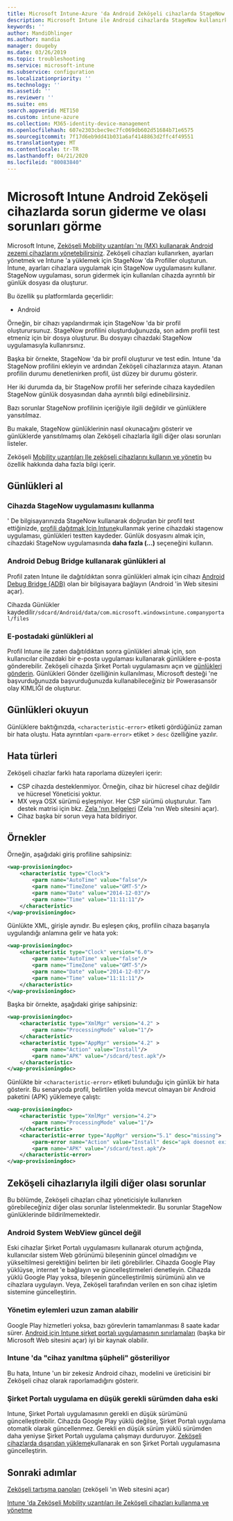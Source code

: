 ```yaml
---
title: Microsoft Intune-Azure 'da Android Zeköşeli cihazlarda StageNow günlüklerini kullanma | Microsoft Docs
description: Microsoft Intune ile Android cihazlarda StageNow kullanırken karşılaşılan yaygın sorunlar ve çözümleri bölümüne bakın. Ayrıca günlükleri nasıl alabileceğinizi öğrenin ve başarılı veya hatalara yönelik günlüklerin nasıl okunduğunu gösteren örneklere bakın.
keywords: ''
author: MandiOhlinger
ms.author: mandia
manager: dougeby
ms.date: 03/26/2019
ms.topic: troubleshooting
ms.service: microsoft-intune
ms.subservice: configuration
ms.localizationpriority: ''
ms.technology: ''
ms.assetid: ''
ms.reviewer: ''
ms.suite: ems
search.appverid: MET150
ms.custom: intune-azure
ms.collection: M365-identity-device-management
ms.openlocfilehash: 607e2303cbec9ec7fc069db602d51684b71e6575
ms.sourcegitcommit: 7f17d6eb9dd41b031a6af4148863d2ffc4f49551
ms.translationtype: MT
ms.contentlocale: tr-TR
ms.lasthandoff: 04/21/2020
ms.locfileid: "80083840"
---
```

# <a name="troubleshoot-and-see-potential-issues-on-android-zebra-devices-in-microsoft-intune"></a>Microsoft Intune Android Zeköşeli cihazlarda sorun giderme ve olası sorunları görme



Microsoft Intune, [Zeköşeli Mobility uzantıları 'nı (MX) kullanarak Android zezemi cihazlarını yönetebilirsiniz](android-zebra-mx-overview.md). Zeköşeli cihazları kullanırken, ayarları yönetmek ve Intune 'a yüklemek için StageNow 'da Profiller oluşturun. Intune, ayarları cihazlara uygulamak için StageNow uygulamasını kullanır. StageNow uygulaması, sorun gidermek için kullanılan cihazda ayrıntılı bir günlük dosyası da oluşturur.

Bu özellik şu platformlarda geçerlidir:

- Android

Örneğin, bir cihazı yapılandırmak için StageNow 'da bir profil oluşturursunuz. StageNow profilini oluşturduğunuzda, son adım profili test etmeniz için bir dosya oluşturur. Bu dosyayı cihazdaki StageNow uygulamasıyla kullanırsınız.

Başka bir örnekte, StageNow 'da bir profil oluşturur ve test edin. Intune 'da StageNow profilini ekleyin ve ardından Zeköşeli cihazlarınıza atayın. Atanan profilin durumu denetlenirken profil, üst düzey bir durumu gösterir.

Her iki durumda da, bir StageNow profili her seferinde cihaza kaydedilen StageNow günlük dosyasından daha ayrıntılı bilgi edinebilirsiniz.

Bazı sorunlar StageNow profilinin içeriğiyle ilgili değildir ve günlüklere yansıtılmaz.

Bu makale, StageNow günlüklerinin nasıl okunacağını gösterir ve günlüklerde yansıtılmamış olan Zeköşeli cihazlarla ilgili diğer olası sorunları listeler.

Zeköşeli [Mobility uzantıları Ile zeköşeli cihazlarını kullanın ve yönetin](android-zebra-mx-overview.md) bu özellik hakkında daha fazla bilgi içerir.

## <a name="get-the-logs"></a>Günlükleri al

### <a name="use-the-stagenow-app-on-the-device"></a>Cihazda StageNow uygulamasını kullanma
' De bilgisayarınızda StageNow kullanarak doğrudan bir profil test ettiğinizde, [profili dağıtmak Için Intune](android-zebra-mx-overview.md#step-4-create-a-device-management-profile-in-stagenow)kullanmak yerine cihazdaki stagenow uygulaması, günlükleri testten kaydeder. Günlük dosyasını almak için, cihazdaki StageNow uygulamasında **daha fazla (...)** seçeneğini kullanın.

### <a name="get-logs-using-android-debug-bridge"></a>Android Debug Bridge kullanarak günlükleri al
Profil zaten Intune ile dağıtıldıktan sonra günlükleri almak için cihazı [Android Debug Bridge (ADB)](https://developer.android.com/studio/command-line/adb) olan bir bilgisayara bağlayın (Android 'in Web sitesini açar).

Cihazda Günlükler kaydedilir`/sdcard/Android/data/com.microsoft.windowsintune.companyportal/files`

### <a name="get-logs-from-email"></a>E-postadaki günlükleri al
Profil Intune ile zaten dağıtıldıktan sonra günlükleri almak için, son kullanıcılar cihazdaki bir e-posta uygulaması kullanarak günlüklere e-posta gönderebilir. Zeköşeli cihazda Şirket Portalı uygulamasını açın ve [günlükleri gönderin](https://docs.microsoft.com/mem/intune/user-help/send-logs-to-your-it-admin-by-email-android). Günlükleri Gönder özelliğinin kullanılması, Microsoft desteği 'ne başvurduğunuzda başvurduğunuzda kullanabileceğiniz bir Powerasansör olay KIMLIĞI de oluşturur.

## <a name="read-the-logs"></a>Günlükleri okuyun

Günlüklere baktığınızda, `<characteristic-error>` etiketi gördüğünüz zaman bir hata oluştu. Hata ayrıntıları `<parm-error>` etiket > `desc` özelliğine yazılır.

## <a name="error-types"></a>Hata türleri

Zeköşeli cihazlar farklı hata raporlama düzeyleri içerir:

- CSP cihazda desteklenmiyor. Örneğin, cihaz bir hücresel cihaz değildir ve hücresel Yöneticisi yoktur.
- MX veya OSX sürümü eşleşmiyor. Her CSP sürümü oluşturulur. Tam destek matrisi için bkz. [Zela 'nın belgeleri](http://techdocs.zebra.com/mx/) (Zela 'nın Web sitesini açar).
- Cihaz başka bir sorun veya hata bildiriyor.

## <a name="examples"></a>Örnekler

Örneğin, aşağıdaki giriş profiline sahipsiniz:

```xml
<wap-provisioningdoc>
    <characteristic type="Clock">
        <parm name="AutoTime" value="false"/>
        <parm name="TimeZone" value="GMT-5"/>
        <parm name="Date" value="2014-12-03"/>
        <parm name="Time" value="11:11:11"/>
    </characteristic>
</wap-provisioningdoc>
```

Günlükte XML, girişle aynıdır. Bu eşleşen çıkış, profilin cihaza başarıyla uygulandığı anlamına gelir ve hata yok:

```xml
<wap-provisioningdoc>
    <characteristic type="Clock" version="6.0">
        <parm name="AutoTime" value="false"/>
        <parm name="TimeZone" value="GMT-5"/>
        <parm name="Date" value="2014-12-03"/>
        <parm name="Time" value="11:11:11"/>
    </characteristic>
</wap-provisioningdoc>
```

Başka bir örnekte, aşağıdaki girişe sahipsiniz:

```xml
<wap-provisioningdoc>
    <characteristic type="XmlMgr" version="4.2" >
        <parm name="ProcessingMode" value="1"/>
    </characteristic>
    <characteristic type="AppMgr" version="4.2" >
        <parm name="Action" value="Install"/>
        <parm name="APK" value="/sdcard/test.apk"/>
    </characteristic>
</wap-provisioningdoc>
```

Günlükte bir `<characteristic-error>` etiketi bulunduğu için günlük bir hata gösterir. Bu senaryoda profil, belirtilen yolda mevcut olmayan bir Android paketini (APK) yüklemeye çalıştı:

```xml
<wap-provisioningdoc>
    <characteristic type="XmlMgr" version="4.2">
        <parm name="ProcessingMode" value="1"/>
    </characteristic>
    <characteristic-error type="AppMgr" version="5.1" desc="missing">
        <parm-error name="Action" value="Install" desc="apk doesnot exist in the path"/>
        <parm name="APK" value="/sdcard/test.apk"/>
    </characteristic-error>
</wap-provisioningdoc>
```

## <a name="other-potential-issues-with-zebra-devices"></a>Zeköşeli cihazlarıyla ilgili diğer olası sorunlar

Bu bölümde, Zeköşeli cihazları cihaz yöneticisiyle kullanırken görebileceğiniz diğer olası sorunlar listelenmektedir. Bu sorunlar StageNow günlüklerinde bildirilmemektedir.

### <a name="android-system-webview-is-out-of-date"></a>Android System WebView güncel değil

Eski cihazlar Şirket Portalı uygulamasını kullanarak oturum açtığında, kullanıcılar sistem Web görünümü bileşeninin güncel olmadığını ve yükseltilmesi gerektiğini belirten bir ileti görebilirler. Cihazda Google Play yüklüyse, internet 'e bağlayın ve güncelleştirmeleri denetleyin. Cihazda yüklü Google Play yoksa, bileşenin güncelleştirilmiş sürümünü alın ve cihazlara uygulayın. Veya, Zeköşeli tarafından verilen en son cihaz işletim sistemine güncelleştirin.

### <a name="management-actions-take-a-long-time"></a>Yönetim eylemleri uzun zaman alabilir

Google Play hizmetleri yoksa, bazı görevlerin tamamlanması 8 saate kadar sürer. [Android için Intune şirket portalı uygulamasının sınırlamaları](https://support.microsoft.com/help/3211588/limitations-of-intune-company-portal-app-for-android-in-china) (başka bir Microsoft Web sitesini açar) iyi bir kaynak olabilir.

### <a name="device-spoofing-suspected-shows-in-intune"></a>Intune 'da "cihaz yanıltma şüpheli" gösteriliyor

Bu hata, Intune 'un bir zekesiz Android cihazı, modelini ve üreticisini bir Zeköşeli cihaz olarak raporlamadığını gösterir.

### <a name="company-portal-app-is-older-than-minimum-required-version"></a>Şirket Portalı uygulama en düşük gerekli sürümden daha eski

Intune, Şirket Portalı uygulamasının gerekli en düşük sürümünü güncelleştirebilir. Cihazda Google Play yüklü değilse, Şirket Portalı uygulama otomatik olarak güncellenmez. Gerekli en düşük sürüm yüklü sürümden daha yeniyse Şirket Portalı uygulama çalışmayı durduruyor. [Zeköşeli cihazlarda dışarıdan yükleme](android-zebra-mx-overview.md#sideload-the-company-portal-app)kullanarak en son Şirket Portalı uygulamasına güncelleştirin.

## <a name="next-steps"></a>Sonraki adımlar

[Zeköşeli tartışma panoları](https://developer.zebra.com/community/home/discussions) (zeköşeli 'ın Web sitesini açar)

[Intune 'da Zeköşeli Mobility uzantıları ile Zeköşeli cihazları kullanma ve yönetme](android-zebra-mx-overview.md)

